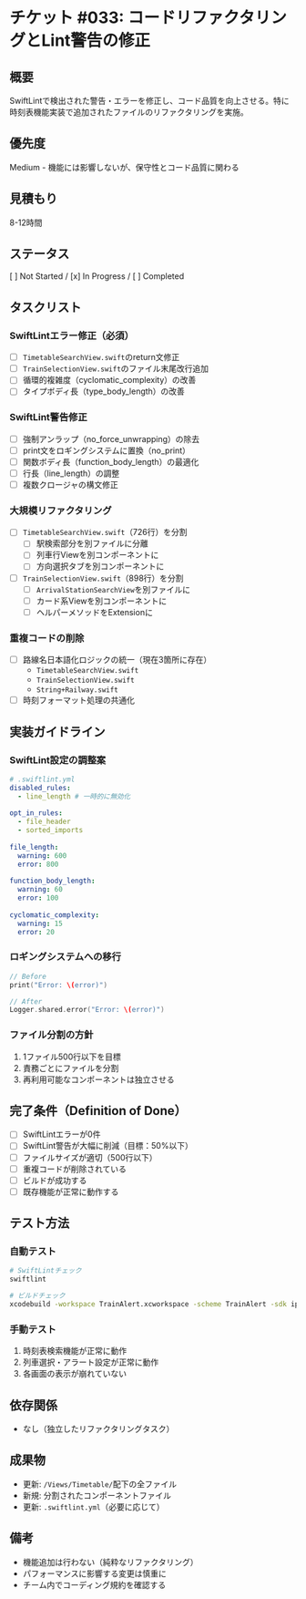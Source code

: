 # チケット #033: コードリファクタリングとLint警告の修正

## 概要
SwiftLintで検出された警告・エラーを修正し、コード品質を向上させる。特に時刻表機能実装で追加されたファイルのリファクタリングを実施。

## 優先度
Medium - 機能には影響しないが、保守性とコード品質に関わる

## 見積もり
8-12時間

## ステータス
[ ] Not Started / [x] In Progress / [ ] Completed

## タスクリスト

### SwiftLintエラー修正（必須）
- [ ] `TimetableSearchView.swift`のreturn文修正
- [ ] `TrainSelectionView.swift`のファイル末尾改行追加
- [ ] 循環的複雑度（cyclomatic_complexity）の改善
- [ ] タイプボディ長（type_body_length）の改善

### SwiftLint警告修正
- [ ] 強制アンラップ（no_force_unwrapping）の除去
- [ ] print文をロギングシステムに置換（no_print）
- [ ] 関数ボディ長（function_body_length）の最適化
- [ ] 行長（line_length）の調整
- [ ] 複数クロージャの構文修正

### 大規模リファクタリング
- [ ] `TimetableSearchView.swift`（726行）を分割
  - [ ] 駅検索部分を別ファイルに分離
  - [ ] 列車行Viewを別コンポーネントに
  - [ ] 方向選択タブを別コンポーネントに
- [ ] `TrainSelectionView.swift`（898行）を分割
  - [ ] `ArrivalStationSearchView`を別ファイルに
  - [ ] カード系Viewを別コンポーネントに
  - [ ] ヘルパーメソッドをExtensionに

### 重複コードの削除
- [ ] 路線名日本語化ロジックの統一（現在3箇所に存在）
  - `TimetableSearchView.swift`
  - `TrainSelectionView.swift`
  - `String+Railway.swift`
- [ ] 時刻フォーマット処理の共通化

## 実装ガイドライン

### SwiftLint設定の調整案
```yaml
# .swiftlint.yml
disabled_rules:
  - line_length # 一時的に無効化
  
opt_in_rules:
  - file_header
  - sorted_imports
  
file_length:
  warning: 600
  error: 800
  
function_body_length:
  warning: 60
  error: 100
  
cyclomatic_complexity:
  warning: 15
  error: 20
```

### ロギングシステムへの移行
```swift
// Before
print("Error: \(error)")

// After
Logger.shared.error("Error: \(error)")
```

### ファイル分割の方針
1. 1ファイル500行以下を目標
2. 責務ごとにファイルを分割
3. 再利用可能なコンポーネントは独立させる

## 完了条件（Definition of Done）
- [ ] SwiftLintエラーが0件
- [ ] SwiftLint警告が大幅に削減（目標：50%以下）
- [ ] ファイルサイズが適切（500行以下）
- [ ] 重複コードが削除されている
- [ ] ビルドが成功する
- [ ] 既存機能が正常に動作する

## テスト方法

### 自動テスト
```bash
# SwiftLintチェック
swiftlint

# ビルドチェック
xcodebuild -workspace TrainAlert.xcworkspace -scheme TrainAlert -sdk iphonesimulator build
```

### 手動テスト
1. 時刻表検索機能が正常に動作
2. 列車選択・アラート設定が正常に動作
3. 各画面の表示が崩れていない

## 依存関係
- なし（独立したリファクタリングタスク）

## 成果物
- 更新: `/Views/Timetable/`配下の全ファイル
- 新規: 分割されたコンポーネントファイル
- 更新: `.swiftlint.yml`（必要に応じて）

## 備考
- 機能追加は行わない（純粋なリファクタリング）
- パフォーマンスに影響する変更は慎重に
- チーム内でコーディング規約を確認する
